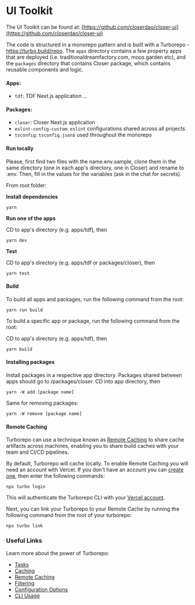 # UI Toolkit

The UI Toolkit can be found at: [https://github.com/closerdao/closer-ui](https://github.com/closerdao/closer-ui)

The code is structured in a monorepo pattern and is built with a Turborepo - https://turbo.build/repo. The `apps` directory contains a few property apps that are deployed (i.e. traditionaldreamfactory.com, moos.garden etc), and the `packages` directory that contains Closer package, which contains reusable components and logic.

#### Apps:

* `tdf`: TDF Next.js application ...

#### Packages:

* `closer`: Closer Next.js application
* `eslint-config-custom`: `eslint` configurations shared across all projects
* `tsconfig`: `tsconfig.json`s used throughout the monorepo

#### Run locally

Please, first find two files with the name.env.sample, clone them in the same directory (one in each app's directory, one in Closer) and rename to .env. Then, fill in the values for the variables (ask in the chat for secrets).

From root folder:

**Install dependencies**

```
yarn
```

**Run one of the apps**

CD to app's directory (e.g. apps/tdf), then

```
yarn dev
```

**Test**

CD to app's directory (e.g. apps/tdf or packages/closer), then

```
yarn test
```

#### Build

To build all apps and packages, run the following command from the root:

```
yarn run build
```

To build a specific app or package, run the following command from the root:

CD to app's directory (e.g. apps/tdf), then

```
yarn build
```

#### Installing packages

Install packages in a respective app directory. Packages shared between apps should go to /packages/closer. CD into app directory, then

```
yarn -W add [package name]
```

Same for removing packages:

```
yarn -W remove [package name]
```

#### Remote Caching

Turborepo can use a technique known as [Remote Caching](https://turbo.build/repo/docs/core-concepts/remote-caching) to share cache artifacts across machines, enabling you to share build caches with your team and CI/CD pipelines.

By default, Turborepo will cache locally. To enable Remote Caching you will need an account with Vercel. If you don't have an account you can [create one](https://vercel.com/signup), then enter the following commands:

```
npx turbo login
```

This will authenticate the Turborepo CLI with your [Vercel account](https://vercel.com/docs/concepts/personal-accounts/overview).

Next, you can link your Turborepo to your Remote Cache by running the following command from the root of your turborepo:

```
npx turbo link
```

### Useful Links

Learn more about the power of Turborepo:

* [Tasks](https://turbo.build/repo/docs/core-concepts/monorepos/running-tasks)
* [Caching](https://turbo.build/repo/docs/core-concepts/caching)
* [Remote Caching](https://turbo.build/repo/docs/core-concepts/remote-caching)
* [Filtering](https://turbo.build/repo/docs/core-concepts/monorepos/filtering)
* [Configuration Options](https://turbo.build/repo/docs/reference/configuration)
* [CLI Usage](https://turbo.build/repo/docs/reference/command-line-reference)
